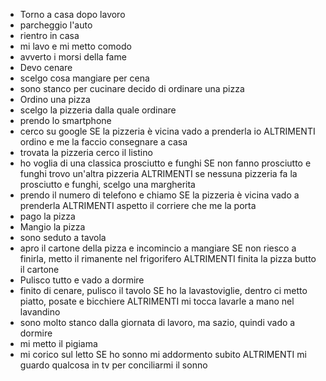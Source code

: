 - Torno a casa dopo lavoro
 - parcheggio l'auto
 - rientro in casa
 - mi lavo e mi metto comodo
 - avverto i morsi della fame
- Devo cenare
 - scelgo cosa mangiare per cena
 - sono stanco per cucinare decido di ordinare una pizza
- Ordino una pizza
 - scelgo la pizzeria dalla quale ordinare
  - prendo lo smartphone
  - cerco su google
  SE la pizzeria è vicina vado a prenderla io
  ALTRIMENTI ordino e me la faccio consegnare a casa
  - trovata la pizzeria cerco il listino
   - ho voglia di una classica prosciutto e funghi
   SE non fanno prosciutto e funghi trovo un'altra pizzeria
   ALTRIMENTI se nessuna pizzeria fa la prosciutto e funghi, scelgo una margherita
   - prendo il numero di telefono e chiamo
   SE la pizzeria è vicina vado a prenderla
   ALTRIMENTI aspetto il corriere che me la porta
   - pago la pizza
- Mangio la pizza
 - sono seduto a tavola
 - apro il cartone della pizza e incomincio a mangiare
 SE non riesco a finirla, metto il rimanente nel frigorifero
 ALTRIMENTI finita la pizza butto il cartone
- Pulisco tutto e vado a dormire
 - finito di cenare, pulisco il tavolo
 SE ho la lavastoviglie, dentro ci metto piatto, posate e bicchiere
 ALTRIMENTI mi tocca lavarle a mano nel lavandino
 - sono molto stanco dalla giornata di lavoro, ma sazio, quindi vado a dormire
 - mi metto il pigiama
 - mi corico sul letto
 SE ho sonno mi addormento subito
 ALTRIMENTI mi guardo qualcosa in tv per conciliarmi il sonno
 